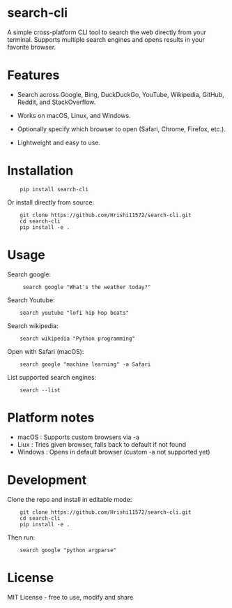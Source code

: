 # search-cli
A simple cross-platform CLI tool to search the web directly from your terminal.
Supports multiple search engines and opens results in your favorite browser.

# Features 
- Search across Google, Bing, DuckDuckGo, YouTube, Wikipedia, GitHub, Reddit, and StackOverflow.

- Works on macOS, Linux, and Windows.

- Optionally specify which browser to open (Safari, Chrome, Firefox, etc.).

- Lightweight and easy to use.

# Installation 

        pip install search-cli

Or install directly from source:

        git clone https://github.com/Hrishi11572/search-cli.git
        cd search-cli
        pip install -e .

# Usage 

Search google: 

         search google "What's the weather today?"

Search Youtube: 

        search youtube "lofi hip hop beats" 

Search wikipedia: 

        search wikipedia "Python programming" 


Open with Safari (macOS): 

        search google "machine learning" -a Safari

List supported search engines: 

        search --list 

# Platform notes

- macOS : Supports custom browsers via -a 
- Liux : Tries given browser, falls back to default if not found
- Windows : Opens in default browser (custom -a not supported yet)
  
# Development 

Clone the repo and install in editable mode: 

        git clone https://github.com/Hrishi11572/search-cli.git
        cd search-cli
        pip install -e .

Then run: 

        search google "python argparse" 

# License 

MIT License - free to use, modify and share 